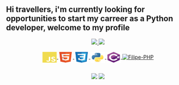 ## Hi travellers, i'm currently looking for opportunities to start my carreer as a Python developer, welcome to my profile 
<div style="display: inline_block" align="center">
  <a href="https://github.com/lipehmoreira">
  <img height="180em" src="https://github-readme-stats.vercel.app/api?username=lipehmoreira&show_icons=true&theme=dark&include_all_commits=true&count_private=true"/>
  <img height="180em" src="https://github-readme-stats.vercel.app/api/top-langs/?username=lipehmoreira&layout=compact&langs_count=7&theme=dark"/>
</div>
	
<div style="display: inline_block" align="center"><br>
  <img align="center" alt="Filipe-Js" height="30" width="40" src="https://raw.githubusercontent.com/devicons/devicon/master/icons/javascript/javascript-plain.svg">
  <img align="center" alt="Filipe-HTML" height="30" width="40" src="https://raw.githubusercontent.com/devicons/devicon/master/icons/html5/html5-original.svg">
  <img align="center" alt="Filipe-CSS" height="30" width="40" src="https://raw.githubusercontent.com/devicons/devicon/master/icons/css3/css3-original.svg">
  <img align="center" alt="Filipe-Python" height="30" width="40" src="https://raw.githubusercontent.com/devicons/devicon/master/icons/python/python-original.svg">
  <img align="center" alt="Filipe-Csharp" height="30" width="40" src="https://raw.githubusercontent.com/devicons/devicon/master/icons/csharp/csharp-original.svg">
  <img align="center" alt="Filipe-PHP" height="50" width="40" src="https://cdn.jsdelivr.net/gh/devicons/devicon/icons/php/php-original.svg">
  
	
</div>
  
  ##
 
<div align="center"> 
   	<a href="https://www.twitch.tv/lipehmoreira" target="_blank"><img src="https://img.shields.io/badge/Twitch-9146FF?style=for-the-badge&logo=twitch&logoColor=white" target="_blank"></a>
  <a href="https://www.linkedin.com/in/filipe-moreira-507365104/" target="_blank"><img src="https://img.shields.io/badge/-LinkedIn-%230077B5?style=for-the-badge&logo=linkedin&logoColor=white" target="_blank"></a> 
 
  
 
</div>
